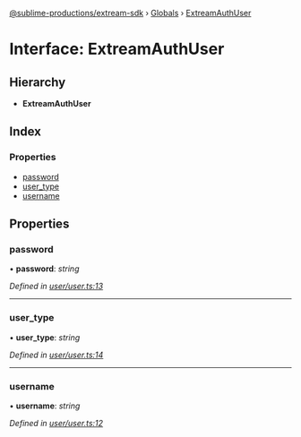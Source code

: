 [@sublime-productions/extream-sdk](../README.md) › [Globals](../globals.md) › [ExtreamAuthUser](extreamauthuser.md)

# Interface: ExtreamAuthUser

## Hierarchy

* **ExtreamAuthUser**

## Index

### Properties

* [password](extreamauthuser.md#password)
* [user_type](extreamauthuser.md#user_type)
* [username](extreamauthuser.md#username)

## Properties

###  password

• **password**: *string*

*Defined in [user/user.ts:13](https://github.com/Extream-SaaS/ex-sdk/blob/991f539/src/user/user.ts#L13)*

___

###  user_type

• **user_type**: *string*

*Defined in [user/user.ts:14](https://github.com/Extream-SaaS/ex-sdk/blob/991f539/src/user/user.ts#L14)*

___

###  username

• **username**: *string*

*Defined in [user/user.ts:12](https://github.com/Extream-SaaS/ex-sdk/blob/991f539/src/user/user.ts#L12)*
